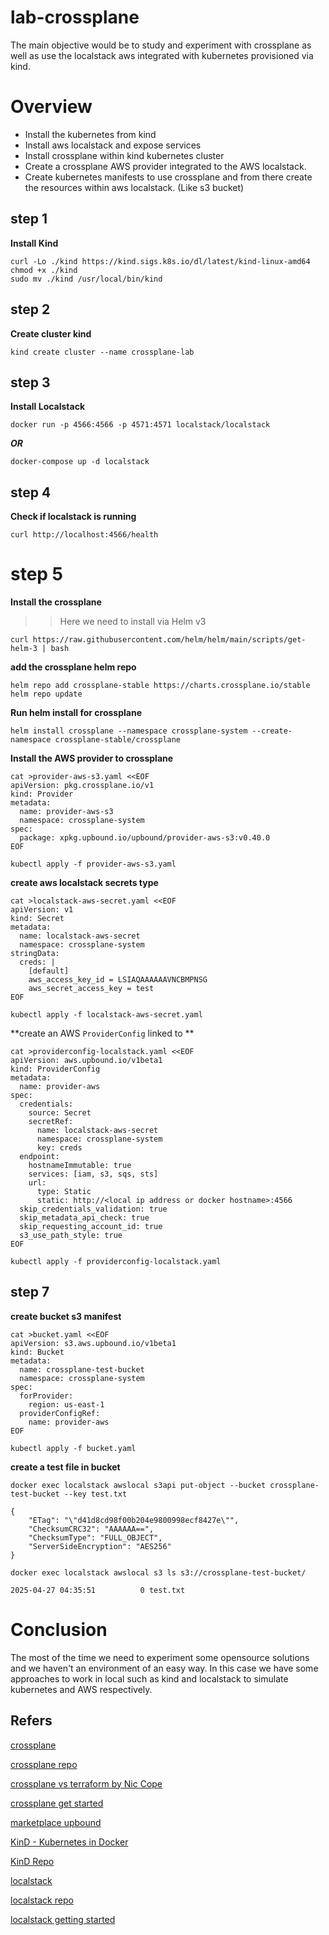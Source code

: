 # lab-crossplane
The main objective would be to study and experiment with crossplane as well as use the localstack aws integrated with kubernetes provisioned via kind.

# Overview
* Install the kubernetes from kind
* Install aws localstack and expose services
* Install crossplane within kind kubernetes cluster
* Create a crossplane AWS provider integrated to the AWS localstack.
* Create kubernetes manifests to use crossplane and from there create the resources within aws localstack. (Like s3 bucket)  

## step 1  
**Install Kind**
```
curl -Lo ./kind https://kind.sigs.k8s.io/dl/latest/kind-linux-amd64
chmod +x ./kind
sudo mv ./kind /usr/local/bin/kind
```

## step 2
**Create cluster kind**
```
kind create cluster --name crossplane-lab
```

## step 3
**Install Localstack**
```
docker run -p 4566:4566 -p 4571:4571 localstack/localstack
```

***OR***

```
docker-compose up -d localstack
```

## step 4
**Check if localstack is running**
```
curl http://localhost:4566/health
```

# step 5
**Install the crossplane**
>> Here we need to install via Helm v3
```
curl https://raw.githubusercontent.com/helm/helm/main/scripts/get-helm-3 | bash
```

**add the crossplane helm repo**
```
helm repo add crossplane-stable https://charts.crossplane.io/stable
helm repo update
```

**Run helm install for crossplane**
```
helm install crossplane --namespace crossplane-system --create-namespace crossplane-stable/crossplane
```

**Install the AWS provider to crossplane**
```
cat >provider-aws-s3.yaml <<EOF
apiVersion: pkg.crossplane.io/v1
kind: Provider
metadata:
  name: provider-aws-s3
  namespace: crossplane-system
spec:
  package: xpkg.upbound.io/upbound/provider-aws-s3:v0.40.0
EOF

kubectl apply -f provider-aws-s3.yaml
```

**create aws localstack secrets type**
```
cat >localstack-aws-secret.yaml <<EOF
apiVersion: v1
kind: Secret
metadata:
  name: localstack-aws-secret
  namespace: crossplane-system
stringData:
  creds: |
    [default]
    aws_access_key_id = LSIAQAAAAAAVNCBMPNSG
    aws_secret_access_key = test
EOF

kubectl apply -f localstack-aws-secret.yaml
```

**create an AWS `ProviderConfig` linked to **
```
cat >providerconfig-localstack.yaml <<EOF
apiVersion: aws.upbound.io/v1beta1
kind: ProviderConfig
metadata:
  name: provider-aws
spec:
  credentials:
    source: Secret
    secretRef:
      name: localstack-aws-secret
      namespace: crossplane-system
      key: creds
  endpoint:
    hostnameImmutable: true
    services: [iam, s3, sqs, sts]
    url:
      type: Static
      static: http://<local ip address or docker hostname>:4566
  skip_credentials_validation: true
  skip_metadata_api_check: true
  skip_requesting_account_id: true
  s3_use_path_style: true
EOF

kubectl apply -f providerconfig-localstack.yaml
```

## step 7
**create bucket s3 manifest**
```
cat >bucket.yaml <<EOF
apiVersion: s3.aws.upbound.io/v1beta1
kind: Bucket
metadata:
  name: crossplane-test-bucket
  namespace: crossplane-system
spec:
  forProvider:
    region: us-east-1
  providerConfigRef:
    name: provider-aws
EOF

kubectl apply -f bucket.yaml
```

**create a test file in bucket**
```
docker exec localstack awslocal s3api put-object --bucket crossplane-test-bucket --key test.txt
```

```
{
    "ETag": "\"d41d8cd98f00b204e9800998ecf8427e\"",
    "ChecksumCRC32": "AAAAAA==",
    "ChecksumType": "FULL_OBJECT",
    "ServerSideEncryption": "AES256"
}
```

```
docker exec localstack awslocal s3 ls s3://crossplane-test-bucket/
```

```
2025-04-27 04:35:51          0 test.txt
```


# Conclusion
The most of the time we need to experiment some opensource solutions and we haven't an environment of an easy way. In this case we have some approaches to work in local such as kind and localstack to simulate kubernetes and AWS respectively.

## Refers
[crossplane](https://www.crossplane.io/)  

[crossplane repo](https://github.com/crossplane/crossplane)  

[crossplane vs terraform by Nic Cope](https://blog.crossplane.io/crossplane-vs-terraform/)  

[crossplane get started](https://docs.crossplane.io/latest/)  

[marketplace upbound](https://marketplace.upbound.io/providers/upbound/provider-family-aws/v1.2.0/docs)

[KinD - Kubernetes in Docker](https://kind.sigs.k8s.io/)  

[KinD Repo](https://github.com/kubernetes-sigs/kind)  

[localstack](https://www.localstack.cloud/)  

[localstack repo](https://github.com/localstack/localstack?tab=readme-ov-file)  

[localstack getting started](https://docs.localstack.cloud/getting-started/installation/)  

